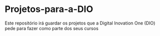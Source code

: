 # Projetos-para-a-DIO
Este repositório irá guardar os projetos que a Digital Inovation One (DIO) pede para fazer como parte dos seus cursos
